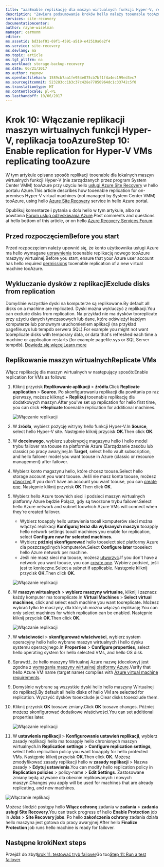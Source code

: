 ```yaml
---
title: "aaaEnable replikację dla maszyn wirtualnych funkcji Hyper-V, replikacja tooAzure (bez programu System Center VMM) z usługą Azure Site Recovery | Dokumentacja firmy Microsoft"
description: "Zawiera podsumowanie kroków hello należy tooenable tooAzure replikację dla maszyn wirtualnych funkcji Hyper-V przy użyciu usługi Azure Site Recovery hello"
services: site-recovery
documentationcenter: 
author: rayne-wiselman
manager: carmonm
editor: 
ms.assetid: bd31ef01-69f1-4591-a519-e42510a6e2f4
ms.service: site-recovery
ms.devlang: na
ms.topic: article
ms.tgt_pltfrm: na
ms.workload: storage-backup-recovery
ms.date: 06/21/2017
ms.author: raynew
ms.openlocfilehash: 1589cb7aa1fe954e075cb7bf1f4a4ec199ed3ec7
ms.sourcegitcommit: 523283cc1b3c37c428e77850964dc1c33742c5f0
ms.translationtype: MT
ms.contentlocale: pl-PL
ms.lasthandoff: 10/06/2017
---
```

# <a name="step-10-enable-replication-for-hyper-v-vms-replicating-tooazure"></a><span data-ttu-id="3b6cd-103">Krok 10: Włączanie replikacji maszyn wirtualnych funkcji Hyper-V, replikacja tooAzure</span><span class="sxs-lookup"><span data-stu-id="3b6cd-103">Step 10: Enable replication for Hyper-V VMs replicating tooAzure</span></span>


<span data-ttu-id="3b6cd-104">W tym artykule opisano sposób replikacji tooenable dla lokalnych maszyn wirtualnych funkcji Hyper-V (nie zarządzanych przez program System Center VMM) tooAzure przy użyciu hello [usługi Azure Site Recovery](site-recovery-overview.md) w hello portalu Azure.</span><span class="sxs-lookup"><span data-stu-id="3b6cd-104">This article describes how tooenable replication for on-premises Hyper-V virtual machines (not managed by System Center VMM) tooAzure, using hello [Azure Site Recovery](site-recovery-overview.md) service in hello Azure portal.</span></span>

<span data-ttu-id="3b6cd-105">Opublikuj komentarze i pytania u dołu hello w tym artykule, albo na powitania [Forum usług odzyskiwania Azure](https://social.msdn.microsoft.com/forums/azure/home?forum=hypervrecovmgr).</span><span class="sxs-lookup"><span data-stu-id="3b6cd-105">Post comments and questions at hello bottom of this article, or on hello [Azure Recovery Services Forum](https://social.msdn.microsoft.com/forums/azure/home?forum=hypervrecovmgr).</span></span>




## <a name="before-you-start"></a><span data-ttu-id="3b6cd-106">Przed rozpoczęciem</span><span class="sxs-lookup"><span data-stu-id="3b6cd-106">Before you start</span></span>

<span data-ttu-id="3b6cd-107">Przed rozpoczęciem należy upewnić się, że konto użytkownika usługi Azure ma hello wymagane [uprawnienia](site-recovery-role-based-linked-access-control.md#permissions-required-to-enable-replication-for-new-virtual-machines) tooenable replikację nowego tooAzure maszyny wirtualnej.</span><span class="sxs-lookup"><span data-stu-id="3b6cd-107">Before you start, ensure that your Azure user account has hello required [permissions](site-recovery-role-based-linked-access-control.md#permissions-required-to-enable-replication-for-new-virtual-machines) tooenable replication of a new virtual machine tooAzure.</span></span>

## <a name="exclude-disks-from-replication"></a><span data-ttu-id="3b6cd-108">Wykluczanie dysków z replikacji</span><span class="sxs-lookup"><span data-stu-id="3b6cd-108">Exclude disks from replication</span></span>

<span data-ttu-id="3b6cd-109">Domyślnie wszystkie dyski na komputerze są replikowane.</span><span class="sxs-lookup"><span data-stu-id="3b6cd-109">By default all disks on a machine are replicated.</span></span> <span data-ttu-id="3b6cd-110">Dyski można wykluczyć z replikacji.</span><span class="sxs-lookup"><span data-stu-id="3b6cd-110">You can exclude disks from replication.</span></span> <span data-ttu-id="3b6cd-111">Na przykład nie ma dysków tooreplicate przy użyciu danych tymczasowych lub dane, które odświeżył każdym komputerze lub ponownym uruchomieniem aplikacji (na przykład pagefile.sys lub tempdb serwera SQL).</span><span class="sxs-lookup"><span data-stu-id="3b6cd-111">For example you might not want tooreplicate disks with temporary data, or data that's refreshed each time a machine or application restarts (for example pagefile.sys or SQL Server tempdb).</span></span> [<span data-ttu-id="3b6cd-112">Dowiedz się więcej</span><span class="sxs-lookup"><span data-stu-id="3b6cd-112">Learn more</span></span>](site-recovery-exclude-disk.md)


## <a name="replicate-vms"></a><span data-ttu-id="3b6cd-113">Replikowanie maszyn wirtualnych</span><span class="sxs-lookup"><span data-stu-id="3b6cd-113">Replicate VMs</span></span>

<span data-ttu-id="3b6cd-114">Włącz replikację dla maszyn wirtualnych w następujący sposób:</span><span class="sxs-lookup"><span data-stu-id="3b6cd-114">Enable replication for VMs as follows:</span></span>          

1. <span data-ttu-id="3b6cd-115">Kliknij przycisk **Replikowanie aplikacji** > **źródła**.</span><span class="sxs-lookup"><span data-stu-id="3b6cd-115">Click **Replicate application** > **Source**.</span></span> <span data-ttu-id="3b6cd-116">Po skonfigurowaniu replikacji dla powitania po raz pierwszy, możesz kliknąć **+ Replikuj** tooenable replikację dla dodatkowych maszyn.</span><span class="sxs-lookup"><span data-stu-id="3b6cd-116">After you've set up replication for hello first time, you can click **+Replicate** tooenable replication for additional machines.</span></span>

    ![Włączanie replikacji](./media/hyper-v-site-walkthrough-enable-replication/enable-replication.png)
2. <span data-ttu-id="3b6cd-118">W **źródła**, wybierz pozycję witryny hello funkcji Hyper-V.</span><span class="sxs-lookup"><span data-stu-id="3b6cd-118">In **Source**, select hello Hyper-V site.</span></span> <span data-ttu-id="3b6cd-119">Następnie kliknij przycisk **OK**.</span><span class="sxs-lookup"><span data-stu-id="3b6cd-119">Then click **OK**.</span></span>
3. <span data-ttu-id="3b6cd-120">W **docelowego**, wybierz subskrypcję magazynu hello i hello model trybu failover ma toouse na platformie Azure (Zarządzanie zasobu lub classic) po pracy awaryjnej.</span><span class="sxs-lookup"><span data-stu-id="3b6cd-120">In **Target**, select hello vault subscription, and hello failover model you want toouse in Azure (classic or resource management) after failover.</span></span>
4. <span data-ttu-id="3b6cd-121">Wybierz konto magazynu hello, które chcesz toouse.</span><span class="sxs-lookup"><span data-stu-id="3b6cd-121">Select hello storage account you want toouse.</span></span> <span data-ttu-id="3b6cd-122">Jeśli nie masz konta toouse, możesz [utworzyć](#set-up-an-azure-storage-account).</span><span class="sxs-lookup"><span data-stu-id="3b6cd-122">If you don't have an account you want toouse, you can [create one](#set-up-an-azure-storage-account).</span></span> <span data-ttu-id="3b6cd-123">Następnie kliknij przycisk **OK**.</span><span class="sxs-lookup"><span data-stu-id="3b6cd-123">Then click **OK**.</span></span>
5. <span data-ttu-id="3b6cd-124">Wybierz hello Azure toowhich sieci i podsieci maszyn wirtualnych platformy Azure będzie Połącz, gdy są tworzone trybu failover.</span><span class="sxs-lookup"><span data-stu-id="3b6cd-124">Select hello Azure network and subnet toowhich Azure VMs will connect when they're created failover.</span></span>

    - <span data-ttu-id="3b6cd-125">Wybierz tooapply hello ustawienia tooall komputerów sieci można włączyć replikacji **Konfiguruj teraz dla wybranych maszyn**.</span><span class="sxs-lookup"><span data-stu-id="3b6cd-125">tooapply hello network settings tooall machines you enable for replication, select **Configure now for selected machines**.</span></span>
    - <span data-ttu-id="3b6cd-126">Wybierz **później skonfigurować** hello tooselect sieć platformy Azure dla poszczególnych komputerów.</span><span class="sxs-lookup"><span data-stu-id="3b6cd-126">Select **Configure later** tooselect hello Azure network per machine.</span></span>
    - <span data-ttu-id="3b6cd-127">Jeśli nie masz sieci ma toouse, możesz [utworzyć](#set-up-an-azure-network).</span><span class="sxs-lookup"><span data-stu-id="3b6cd-127">If you don't have a network you want toouse, you can [create one](#set-up-an-azure-network).</span></span> <span data-ttu-id="3b6cd-128">Wybierz podsieć, jeśli jest to konieczne.</span><span class="sxs-lookup"><span data-stu-id="3b6cd-128">Select a subnet if applicable.</span></span> <span data-ttu-id="3b6cd-129">Następnie kliknij przycisk **OK**.</span><span class="sxs-lookup"><span data-stu-id="3b6cd-129">Then click **OK**.</span></span>

   ![Włączanie replikacji](./media/hyper-v-site-walkthrough-enable-replication/enable-replication11.png)

6. <span data-ttu-id="3b6cd-131">W **maszyn wirtualnych** > **wybierz maszyny wirtualne**, kliknij i zaznacz każdy komputer ma tooreplicate.</span><span class="sxs-lookup"><span data-stu-id="3b6cd-131">In **Virtual Machines** > **Select virtual machines**, click and select each machine you want tooreplicate.</span></span> <span data-ttu-id="3b6cd-132">Możesz wybrać tylko te maszyny, dla których można włączyć replikację.</span><span class="sxs-lookup"><span data-stu-id="3b6cd-132">You can only select machines for which replication can be enabled.</span></span> <span data-ttu-id="3b6cd-133">Następnie kliknij przycisk **OK**.</span><span class="sxs-lookup"><span data-stu-id="3b6cd-133">Then click **OK**.</span></span>

    ![Włączanie replikacji](./media/hyper-v-site-walkthrough-enable-replication/enable-replication5-for-exclude-disk.png)

7. <span data-ttu-id="3b6cd-135">W **właściwości** > **skonfigurować właściwości**, wybierz system operacyjny hello hello wybrane maszyn wirtualnych i hello dysku systemu operacyjnego.</span><span class="sxs-lookup"><span data-stu-id="3b6cd-135">In **Properties** > **Configure properties**, select hello operating system for hello selected VMs, and hello OS disk.</span></span>
8. <span data-ttu-id="3b6cd-136">Sprawdź, że hello maszyny Wirtualnej Azure nazwę (docelowy) jest zgodna z [wymagania maszyny wirtualnej platformy Azure](site-recovery-support-matrix-to-azure.md#failed-over-azure-vm-requirements).</span><span class="sxs-lookup"><span data-stu-id="3b6cd-136">Verify that hello Azure VM name (target name) complies with [Azure virtual machine requirements](site-recovery-support-matrix-to-azure.md#failed-over-azure-vm-requirements).</span></span>
9. <span data-ttu-id="3b6cd-137">Domyślnie wybrane są wszystkie dyski hello hello maszyny Wirtualnej do replikacji.</span><span class="sxs-lookup"><span data-stu-id="3b6cd-137">By default all hello disks of hello VM are selected for replication.</span></span> <span data-ttu-id="3b6cd-138">Wyczyść dysków tooexclude je.</span><span class="sxs-lookup"><span data-stu-id="3b6cd-138">Clear disks tooexclude them.</span></span>
10. <span data-ttu-id="3b6cd-139">Kliknij przycisk **OK** toosave zmiany.</span><span class="sxs-lookup"><span data-stu-id="3b6cd-139">Click **OK** toosave changes.</span></span> <span data-ttu-id="3b6cd-140">Później możesz skonfigurować dodatkowe właściwości.</span><span class="sxs-lookup"><span data-stu-id="3b6cd-140">You can set additional properties later.</span></span>

    ![Włączanie replikacji](./media/hyper-v-site-walkthrough-enable-replication/enable-replication6-with-exclude-disk.png)

11. <span data-ttu-id="3b6cd-142">W **ustawienia replikacji** > **Konfigurowanie ustawień replikacji**, wybierz zasady replikacji hello ma tooapply hello chronionych maszyn wirtualnych.</span><span class="sxs-lookup"><span data-stu-id="3b6cd-142">In **Replication settings** > **Configure replication settings**, select hello replication policy you want tooapply for hello protected VMs.</span></span> <span data-ttu-id="3b6cd-143">Następnie kliknij przycisk **OK**.</span><span class="sxs-lookup"><span data-stu-id="3b6cd-143">Then click **OK**.</span></span> <span data-ttu-id="3b6cd-144">Możesz zmodyfikować zasady replikacji hello w **zasady replikacji** > Nazwa zasady > **Edytuj ustawienia**.</span><span class="sxs-lookup"><span data-stu-id="3b6cd-144">You can modify hello replication policy in **Replication policies** > policy-name > **Edit Settings**.</span></span> <span data-ttu-id="3b6cd-145">Zastosowane zmiany będą używane dla obecnie replikowanych i nowych maszyn.</span><span class="sxs-lookup"><span data-stu-id="3b6cd-145">Changes you apply will be used for machines that are already replicating, and new machines.</span></span>


   ![Włączanie replikacji](./media/hyper-v-site-walkthrough-enable-replication/enable-replication7.png)

<span data-ttu-id="3b6cd-147">Możesz śledzić postępy hello **Włącz ochronę** zadania w **zadania** > **zadania usługi Site Recovery**.</span><span class="sxs-lookup"><span data-stu-id="3b6cd-147">You can track progress of hello **Enable Protection** job in **Jobs** > **Site Recovery jobs**.</span></span> <span data-ttu-id="3b6cd-148">Po hello **zakończenia ochrony** zadania działa hello maszyna jest gotowa do pracy awaryjnej.</span><span class="sxs-lookup"><span data-stu-id="3b6cd-148">After hello **Finalize Protection** job runs hello machine is ready for failover.</span></span>


## <a name="next-steps"></a><span data-ttu-id="3b6cd-149">Następne kroki</span><span class="sxs-lookup"><span data-stu-id="3b6cd-149">Next steps</span></span>


<span data-ttu-id="3b6cd-150">Przejdź do zbyt[krok 11: testować tryb failover](hyper-v-site-walkthrough-test-failover.md)</span><span class="sxs-lookup"><span data-stu-id="3b6cd-150">Go too[Step 11: Run a test failover](hyper-v-site-walkthrough-test-failover.md)</span></span>
